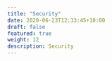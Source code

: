 ```yaml
---
title: "Security"
date: 2020-06-23T12:33:45+10:00
draft: false
featured: true
weight: 12
description: Security
---
```

